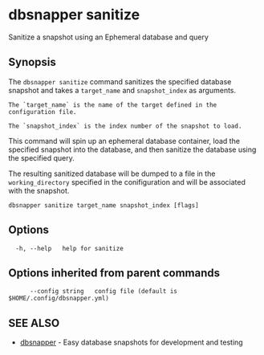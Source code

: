 # dbsnapper sanitize

Sanitize a snapshot using an Ephemeral database and query

## Synopsis

The `dbsnapper sanitize` command sanitizes the specified database snapshot and takes a `target_name` and `snapshot_index` as arguments.
	
	The `target_name` is the name of the target defined in the configuration file.
	
	The `snapshot_index` is the index number of the snapshot to load.

This command will spin up an ephemeral database container, load the specified snapshot into the database, and then sanitize the database using the specified query.

The resulting sanitized database will be dumped to a file in the `working_directory` specified in the conifiguration and will
be associated with the snapshot.


```
dbsnapper sanitize target_name snapshot_index [flags]
```

## Options

```
  -h, --help   help for sanitize
```

## Options inherited from parent commands

```
      --config string   config file (default is $HOME/.config/dbsnapper.yml)
```

## SEE ALSO

* [dbsnapper](/cmd/dbsnapper/)	 - Easy database snapshots for development and testing

